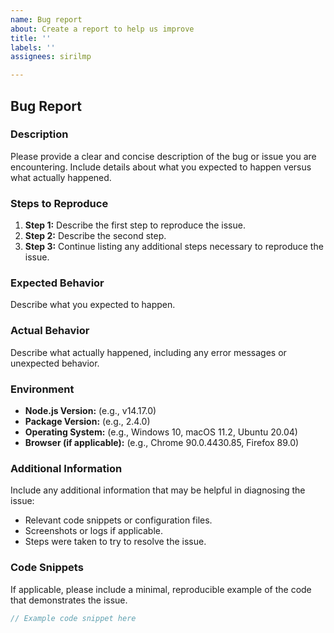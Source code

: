```yaml
---
name: Bug report
about: Create a report to help us improve
title: ''
labels: ''
assignees: sirilmp

---
```


## Bug Report

### Description

Please provide a clear and concise description of the bug or issue you are encountering. Include details about what you expected to happen versus what actually happened.

### Steps to Reproduce

1. **Step 1:** Describe the first step to reproduce the issue.
2. **Step 2:** Describe the second step.
3. **Step 3:** Continue listing any additional steps necessary to reproduce the issue.

### Expected Behavior

Describe what you expected to happen.

### Actual Behavior

Describe what actually happened, including any error messages or unexpected behavior.

### Environment

- **Node.js Version:** (e.g., v14.17.0)
- **Package Version:** (e.g., 2.4.0)
- **Operating System:** (e.g., Windows 10, macOS 11.2, Ubuntu 20.04)
- **Browser (if applicable):** (e.g., Chrome 90.0.4430.85, Firefox 89.0)

### Additional Information

Include any additional information that may be helpful in diagnosing the issue:
- Relevant code snippets or configuration files.
- Screenshots or logs if applicable.
- Steps were taken to try to resolve the issue.

### Code Snippets

If applicable, please include a minimal, reproducible example of the code that demonstrates the issue. 

```javascript
// Example code snippet here
